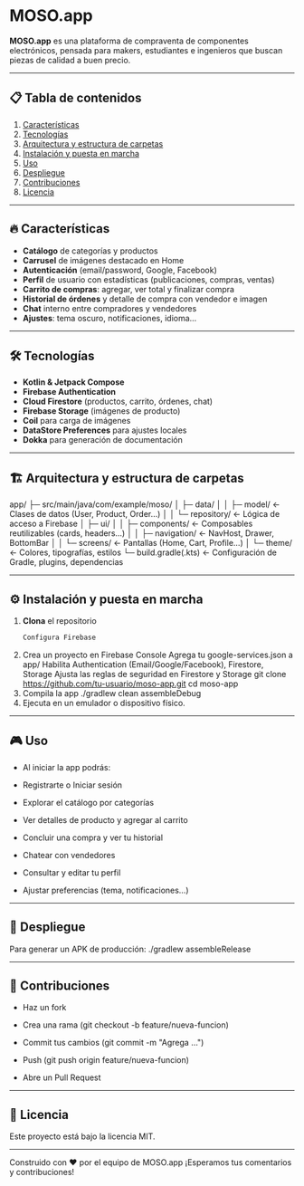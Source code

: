 # MOSO.app

**MOSO.app** es una plataforma de compraventa de componentes electrónicos, pensada para makers, estudiantes e ingenieros que buscan piezas de calidad a buen precio.

---

## 📋 Tabla de contenidos

1. [Características](#-características)  
2. [Tecnologías](#-tecnologías)  
3. [Arquitectura y estructura de carpetas](#-arquitectura-y-estructura-de-carpetas)  
4. [Instalación y puesta en marcha](#-instalación-y-puesta-en-marcha)  
5. [Uso](#-uso)  
6. [Despliegue](#-despliegue)  
7. [Contribuciones](#-contribuciones)  
8. [Licencia](#-licencia)

---

## 🔥 Características

- **Catálogo** de categorías y productos  
- **Carrusel** de imágenes destacado en Home  
- **Autenticación** (email/password, Google, Facebook)  
- **Perfil** de usuario con estadísticas (publicaciones, compras, ventas)  
- **Carrito de compras**: agregar, ver total y finalizar compra  
- **Historial de órdenes** y detalle de compra con vendedor e imagen  
- **Chat** interno entre compradores y vendedores  
- **Ajustes**: tema oscuro, notificaciones, idioma…

---

## 🛠 Tecnologías

- **Kotlin & Jetpack Compose**  
- **Firebase Authentication**  
- **Cloud Firestore** (productos, carrito, órdenes, chat)  
- **Firebase Storage** (imágenes de producto)  
- **Coil** para carga de imágenes  
- **DataStore Preferences** para ajustes locales  
- **Dokka** para generación de documentación

---

## 🏗 Arquitectura y estructura de carpetas

app/
├─ src/main/java/com/example/moso/
│ ├─ data/
│ │ ├─ model/ ← Clases de datos (User, Product, Order…)
│ │ └─ repository/ ← Lógica de acceso a Firebase
│ ├─ ui/
│ │ ├─ components/ ← Composables reutilizables (cards, headers…)
│ │ ├─ navigation/ ← NavHost, Drawer, BottomBar
│ │ └─ screens/ ← Pantallas (Home, Cart, Profile…)
│ └─ theme/ ← Colores, tipografías, estilos
└─ build.gradle(.kts) ← Configuración de Gradle, plugins, dependencias

---

## ⚙️ Instalación y puesta en marcha

1. **Clona** el repositorio  
   ```bash
   Configura Firebase
2. Crea un proyecto en Firebase Console
  Agrega tu google-services.json a app/
  Habilita Authentication (Email/Google/Facebook), Firestore, Storage
  Ajusta las reglas de seguridad en Firestore y Storage
     git clone https://github.com/tu-usuario/moso-app.git
     cd moso-app
3. Compila la app
      ./gradlew clean assembleDebug
4. Ejecuta en un emulador o dispositivo físico.

---

## 🎮 Uso
- Al iniciar la app podrás:

- Registrarte o Iniciar sesión

- Explorar el catálogo por categorías

- Ver detalles de producto y agregar al carrito

- Concluir una compra y ver tu historial

- Chatear con vendedores

- Consultar y editar tu perfil

- Ajustar preferencias (tema, notificaciones…)

---

## 🚀 Despliegue

Para generar un APK de producción:
  ./gradlew assembleRelease

---

## 🤝 Contribuciones
  - Haz un fork

  - Crea una rama (git checkout -b feature/nueva-funcion)

  - Commit tus cambios (git commit -m "Agrega …")

  - Push (git push origin feature/nueva-funcion)

  - Abre un Pull Request

---


## 📄 Licencia
Este proyecto está bajo la licencia MIT.

---

Construido con ❤️ por el equipo de MOSO.app
¡Esperamos tus comentarios y contribuciones!
